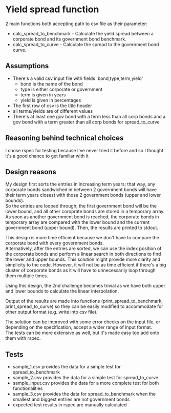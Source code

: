 # Yield spread function
2 main functions both accepting path to csv file as their parameter:
* calc_spread_to_benchmark - Calculate the yield spread between a corporate bond and its government bond benchmark.
* calc_spread_to_curve - Calculate the spread to the government bond curve.

## Assumptions
* There's a valid csv input file with fields 'bond,type,term,yield'
  * bond is the name of the bond
  * type is either corporate or government
  * term is given in years
  * yield is given in percentages
* The first row of csv is the title header
* all terms/yields are of different values
* There's at least one gov bond with a term less than all corp bonds and a gov bond with a term greater than all corp bonds for spread_to_curve

## Reasoning behind technical choices
I chose rspec for testing because I've never tried it before and so I thought it's a good chance to get familiar with it

## Design reasons
My design first sorts the entries in increasing term years; that way, any corporate bonds sandwiched in between 2 government bonds will have their term years closest with those 2 government bonds (upper and lower bounds).  
So the entries are looped through; the first government bond will be the lower bound, and all other coroprate bonds are stored in a temporary array. As soon as another government bond is reached, the corporate bonds in temporary array are compared with the lower bound and the current government bond (upper bound). Then, the results are printed to stdout.

This design is more time efficient because we don't have to compare the corporate bond with every government bonds.  
Alternatively, after the entries are sorted, we can use the index position of the corporate bonds and perform a linear search in both directions to find the lower and upper bounds. This solution might provide more clarity and simplicity to the code. However, it will not be as time efficient if there's a big cluster of corporate bonds as it will have to unnecessarily loop through them multiple times.

Using this design, the 2nd challenge becomes trivial as we have both upper and lower bounds to calculate the linear interpolation.

Output of the results are made into functions (print_spread_to_benchmark, print_spread_to_curve) so they can be easily modified to accommodate for other output format (e.g. write into csv file).

The solution can be improved with some error checks on the input file, or depending on the specification, accept a wider range of input format.  
The tests can be more extensive as well, but it's made easy too add onto them with rspec.

## Tests
* sample_1.csv provides the data for a simple test for spread_to_benchmark
* sample_2.csv provides the data for a simple test for spread_to_curve
* sample_input.csv provides the data for a more complete test for both functionalities
* sample_3.csv provides the data for spread_to_benchmark when the smallest and biggest entries are not government bonds
* expected test results in rspec are manually calculated
